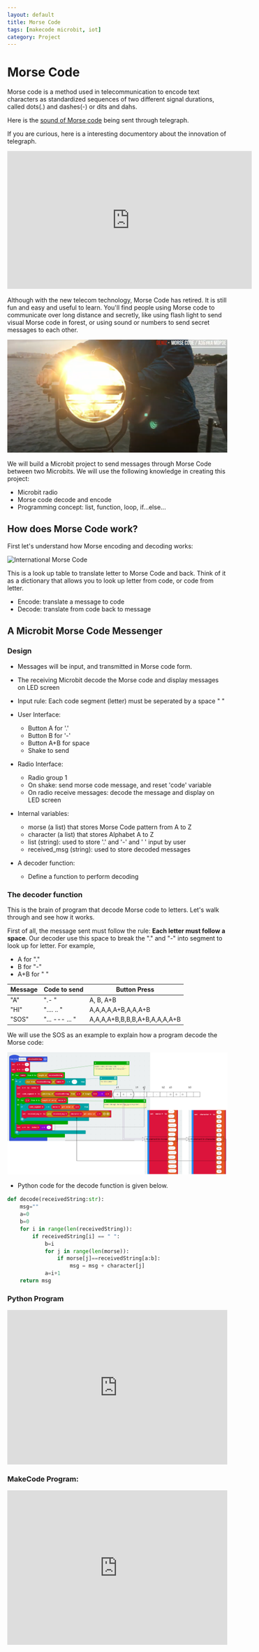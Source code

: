 ```yaml
---
layout: default
title: Morse Code
tags: [makecode microbit, iot]
category: Project
---
```


# Morse Code

Morse code is a method used in telecommunication to encode text characters as standardized sequences of two different signal durations, called dots(.) and dashes(-) or dits and dahs.

Here is the [sound of Morse code](https://www.youtube.com/watch?v=xsDk5_bktFo&ab_channel=DOCUMENTARYTUBE) being sent through telegraph.

If you are curious, here is a interesting documentory about the innovation of telegraph.
<iframe width="560" height="315" src="https://www.youtube.com/embed/jypqHTwVQxQ" frameborder="0" allow="accelerometer; autoplay; clipboard-write; encrypted-media; gyroscope; picture-in-picture" allowfullscreen></iframe>

Although with the new telecom technology, Morse Code has retired. It is still fun and easy and useful to learn. You'll find people using Morse code to communicate over long distance and secretly, like using flash light to send visual Morse code in forest, or using sound or numbers to send secret messages to each other. 

![morse over light](/assets/morse_code_light.PNG)

We will build a Microbit project to send messages through Morse Code between two Microbits. We will use the following knowledge in creating this project: 

- Microbit radio
- Morse code decode and encode
- Programming concept: list, function, loop, if...else...

## How does Morse Code work?

First let's understand how Morse encoding and decoding works: 

![International Morse Code](https://upload.wikimedia.org/wikipedia/commons/thumb/b/b5/International_Morse_Code.svg/315px-International_Morse_Code.svg.png)

This is a look up table to translate letter to Morse Code and back. Think of it as a dictionary that allows you to look up letter from code, or code from letter. 

- Encode: translate a message to code
- Decode: translate from code back to message

## A Microbit Morse Code Messenger

### Design

- Messages will be input, and transmitted in Morse code form.
- The receiving Microbit decode the Morse code and display messages on LED screen
- Input rule: Each code segment (letter) must be seperated by a space " "

- User Interface: 
    - Button A for '.'
    - Button B for '-'
    - Button A+B for space
    - Shake to send

- Radio Interface:
    - Radio group 1
    - On shake: send morse code message, and reset 'code' variable
    - On radio receive messages: decode the message and display on LED screen

- Internal variables: 
    - morse (a list) that stores Morse Code pattern from A to Z
    - character (a list) that stores Alphabet A to Z
    - list (string): used to store '.' and '-' and ' ' input by user
    - received_msg (string): used to store decoded messages

- A decoder function: 
    - Define a function to perform decoding

### The decoder function

This is the brain of program that decode Morse code to letters. Let's walk through and see how it works.

First of all, the message sent must follow the rule: **Each letter must follow a space**. Our decoder use this space to break the "." and "-" into segment to look up for letter. For example, 

- A for "."
- B for "-"
- A+B for " "

| Message | Code to send | Button Press |
|------|-------|-----|
| "A" | ".- " |  A, B, A+B |
| "HI" | ".... .. " | A,A,A,A,A+B,A,A,A+B |
| "SOS" | "... --- ... " | A,A,A,A+B,B,B,B,A+B,A,A,A,A+B |

We will use the SOS as an example to explain how a program decode the Morse code: 

![Morse decoder](/assets/morse_decoder.png)

- Python code for the decode function is given below. 

```python
def decode(receivedString:str):
    msg=""
    a=0
    b=0
    for i in range(len(receivedString)):
        if receivedString[i] == " ":
            b=i
            for j in range(len(morse)):
                if morse[j]==receivedString[a:b]:
                    msg = msg + character[j]
            a=i+1
    return msg
```

### Python Program
<div style="position:relative;height:0;padding-bottom:70%;overflow:hidden;"><iframe style="position:absolute;top:0;left:0;width:100%;height:100%;" src="https://makecode.microbit.org/#pub:_Dz5TdfdhD14F" frameborder="0" sandbox="allow-popups allow-forms allow-scripts allow-same-origin"></iframe></div>

### MakeCode Program:
<div style="position:relative;height:0;padding-bottom:70%;overflow:hidden;"><iframe style="position:absolute;top:0;left:0;width:100%;height:100%;" src="https://makecode.microbit.org/#pub:_UwtTqdP7aDp5" frameborder="0" sandbox="allow-popups allow-forms allow-scripts allow-same-origin"></iframe></div>



